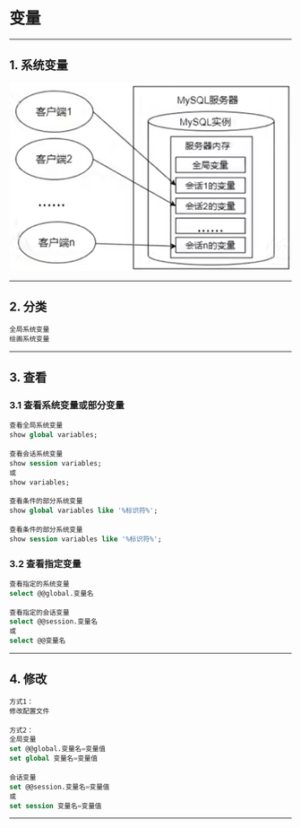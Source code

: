 # 变量

---

## 1. 系统变量

![系统变量](images/2023-09-05-18-17-06.png)

---

## 2. 分类

```sql
全局系统变量
绘画系统变量
```

---

## 3. 查看

### 3.1 查看系统变量或部分变量

```sql
查看全局系统变量
show global variables;

查看会话系统变量
show session variables;
或
show variables;

查看条件的部分系统变量
show global variables like '%标识符%';

查看条件的部分系统变量
show session variables like '%标识符%';
```

### 3.2 查看指定变量

```sql
查看指定的系统变量
select @@global.变量名

查看指定的会话变量
select @@session.变量名
或
select @@变量名
```

---

## 4. 修改

```sql
方式1：
修改配置文件

方式2：
全局变量
set @@global.变量名=变量值
set global 变量名=变量值

会话变量
set @@session.变量名=变量值
或
set session 变量名=变量值
```

---
